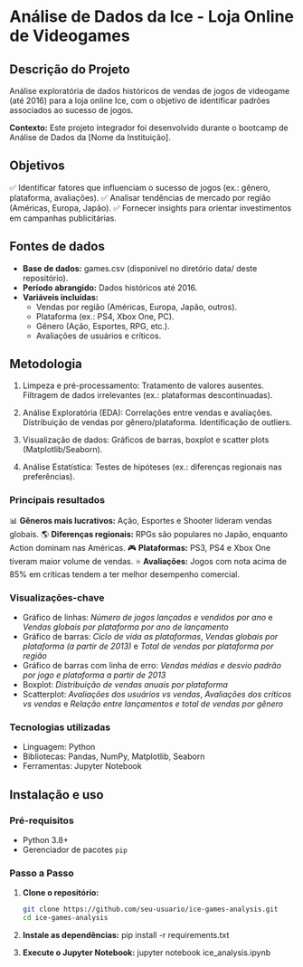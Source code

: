 # Análise de Dados da Ice - Loja Online de Videogames

## Descrição do Projeto
Análise exploratória de dados históricos de vendas de jogos de videogame (até 2016) para a loja online Ice, com o objetivo de identificar padrões associados ao sucesso de jogos.

**Contexto:** Este projeto integrador foi desenvolvido durante o bootcamp de Análise de Dados da [Nome da Instituição].

## Objetivos
✅ Identificar fatores que influenciam o sucesso de jogos (ex.: gênero, plataforma, avaliações).
✅ Analisar tendências de mercado por região (Américas, Europa, Japão).
✅ Fornecer insights para orientar investimentos em campanhas publicitárias.

## Fontes de dados

* **Base de dados:** games.csv (disponível no diretório data/ deste repositório).
* **Período abrangido:** Dados históricos até 2016.
* **Variáveis incluídas:**
    * Vendas por região (Américas, Europa, Japão, outros).
    * Plataforma (ex.: PS4, Xbox One, PC).
    * Gênero (Ação, Esportes, RPG, etc.).
    * Avaliações de usuários e críticos.

## Metodologia
1. Limpeza e pré-processamento:
    Tratamento de valores ausentes.
    Filtragem de dados irrelevantes (ex.: plataformas descontinuadas).

2. Análise Exploratória (EDA):
    Correlações entre vendas e avaliações.
    Distribuição de vendas por gênero/plataforma.
    Identificação de outliers.

3. Visualização de dados:
    Gráficos de barras, boxplot e scatter plots (Matplotlib/Seaborn).

4. Análise Estatística:
    Testes de hipóteses (ex.: diferenças regionais nas preferências).

### Principais resultados
📊 **Gêneros mais lucrativos:** Ação, Esportes e Shooter lideram vendas globais.
🌎 **Diferenças regionais:** RPGs são populares no Japão, enquanto Action dominam nas Américas.
🎮 **Plataformas:** PS3, PS4 e Xbox One tiveram maior volume de vendas.
⭐ **Avaliações:** Jogos com nota acima de 85% em críticas tendem a ter melhor desempenho comercial.

### Visualizações-chave
* Gráfico de linhas: *Número de jogos lançados e vendidos por ano* e *Vendas globais por plataforma por ano de lançamento*
* Gráfico de barras: *Ciclo de vida as plataformas*, *Vendas globais por plataforma (a partir de 2013)* e *Total de vendas por plataforma por região*
* Gráfico de barras com linha de erro: *Vendas médias e desvio padrão por jogo e plataforma a partir de 2013*
* Boxplot: *Distribuição de vendas anuais por plataforma*
* Scatterplot: *Avaliações dos usuários vs vendas*, *Avaliações dos críticos vs vendas* e *Relação entre lançamentos e total de vendas por gênero*

### Tecnologias utilizadas
* Linguagem: Python
* Bibliotecas: Pandas, NumPy, Matplotlib, Seaborn
* Ferramentas: Jupyter Notebook

## Instalação e uso  
### Pré-requisitos  
- Python 3.8+  
- Gerenciador de pacotes `pip`  

### Passo a Passo  
1. **Clone o repositório:**  
   ```bash  
   git clone https://github.com/seu-usuario/ice-games-analysis.git  
   cd ice-games-analysis  

2. **Instale as dependências:**
   pip install -r requirements.txt  

3. **Execute o Jupyter Notebook:**
    jupyter notebook ice_analysis.ipynb  
